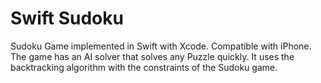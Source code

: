 # Swift Sudoku
Sudoku Game implemented in Swift with Xcode. Compatible with iPhone.
The game has an AI solver that solves any Puzzle quickly. It uses the backtracking algorithm with the constraints of the Sudoku game. 
